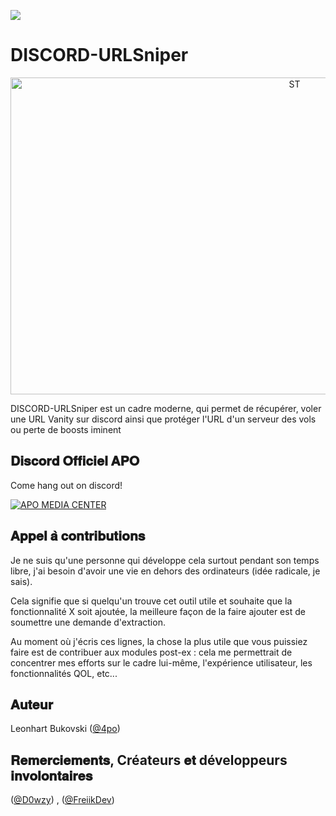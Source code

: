 ![](https://badgen.net/badge/DISCORD-URLSniper/FreiikDev&D0wZy/purple?icon=github)

# DISCORD-URLSniper

<p align="center">
  <img src="https://i.imgur.com/2f6Uf6o.png" width=893 height=507 alt="ST"/>
</p>
DISCORD-URLSniper est un cadre moderne, qui permet de récupérer, voler une URL Vanity sur discord ainsi que protéger l'URL d'un serveur des vols ou perte de boosts iminent



## 𝐃𝐢𝐬𝐜𝐨𝐫𝐝 𝐎𝐟𝐟𝐢𝐜𝐢𝐞𝐥 𝐀𝐏𝐎

Come hang out on discord!

[![APO MEDIA CENTER](https://i.imgur.com/sbrAvUq.gif)](https://discord.gg/apo)

## 𝐀𝐩𝐩𝐞𝐥 𝐚̀ 𝐜𝐨𝐧𝐭𝐫𝐢𝐛𝐮𝐭𝐢𝐨𝐧𝐬
Je ne suis qu'une personne qui développe cela surtout pendant son temps libre, j'ai besoin d'avoir une vie en dehors des ordinateurs (idée radicale, je sais).

Cela signifie que si quelqu'un trouve cet outil utile et souhaite que la fonctionnalité X soit ajoutée, la meilleure façon de la faire ajouter est de soumettre une demande d'extraction.

Au moment où j'écris ces lignes, la chose la plus utile que vous puissiez faire est de contribuer aux modules post-ex : cela me permettrait de concentrer mes efforts sur le cadre lui-même, l'expérience utilisateur, les fonctionnalités QOL, etc...



## 𝐀𝐮𝐭𝐞𝐮𝐫

Leonhart Bukovski ([@4po](https://twitter.com/4poUser))

##  𝐑𝐞𝐦𝐞𝐫𝐜𝐢𝐞𝐦𝐞𝐧𝐭𝐬, Créateurs 𝐞𝐭 développeurs 𝐢𝐧𝐯𝐨𝐥𝐨𝐧𝐭𝐚𝐢𝐫𝐞𝐬
([@D0wzy](https://github.com/D0wzy)) , ([@FreiikDev](https://github.com/FreiikDev))
